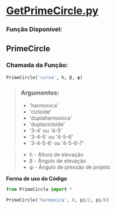 # [GetPrimeCircle.py](https://github.com/Mecanismos-UFPE/Python-Cames/blob/5154702af5b295ff015b622eb799bd21c61b8c11/GetPrimeCircle.py)

### **Função Disponível:**

## **PrimeCircle**

### Chamada da Função:

~~~python
PrimeCircle('curva', h, β, φ)
~~~

>
> ### Argumentos:
>
> * 'harmonica'
> * 'cicloide'
> * 'duplaharmonica'
> * 'duplacicloide'
> * '3-4' ou '4-5'
> * '3-4-5' ou '4-5-6'
> * '3-4-5-6' ou '4-5-6-7'

> * h - Altura de elevação
> * β - Ângulo de elevação
> * φ - Ângulo de pressão de projeto

**Forma de uso do Código**
~~~python
from PrimeCircle import *

PrimeCircle('harmonica', 8, pi/2, pi/6)
~~~

